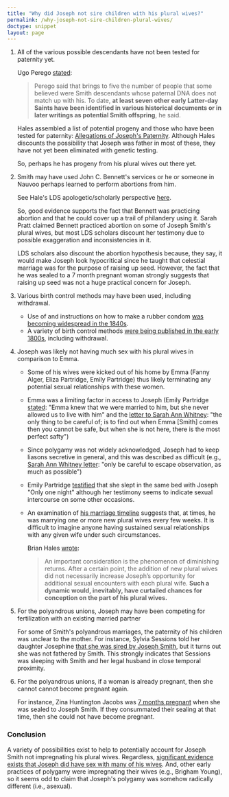 ```yaml
---
title: "Why did Joseph not sire children with his plural wives?"
permalink: /why-joseph-not-sire-children-plural-wives/
doctype: snippet
layout: page
---
```


1. All of the various possible descendants have not been tested for paternity yet.

    Ugo Perego [stated](https://www.deseretnews.com/article/695226318/DNA-tests-rule-out-2-as-Smith-descendants.html):

    > Perego said that brings to five the number of people that some believed were Smith descendants whose paternal DNA does not match up with his. To date, **at least seven other early Latter-day Saints have been identified in various historical documents or in later writings as potential Smith offspring**, he said.

    Hales assembled a list of potential progeny and those who have been tested for paternity: [Allegations of Joseph's Paternity](http://josephsmithspolygamy.org/wordpress/wp-content/uploads/2016/06/Possible-Children-chart.jpg).  Although Hales discounts the possibility that Joseph was father in most of these, they have not yet been eliminated with genetic testing.

    So, perhaps he has progeny from his plural wives out there yet.

1. Smith may have used John C. Bennett's services or he or someone in Nauvoo perhaps learned to perform abortions from him.

    See Hale's LDS apologetic/scholarly perspective [here](http://mormonpolygamydocuments.org/abortions/).

    So, good evidence supports the fact that Bennett was practicing abortion and that he could cover up a trail of philandery using it.  Sarah Pratt claimed Bennett practiced abortion on some of Joseph Smith's plural wives, but most LDS scholars discount her testimony due to possible exaggeration and inconsistencies in it.
    
    LDS scholars also discount the abortion hypothesis because, they say, it would make Joseph look hypocritical since he taught that celestial marriage was for the purpose of raising up seed.  However, the fact that he was sealed to a 7 month pregnant woman strongly suggests that raising up seed was not a huge practical concern for Joseph.

1. Various birth control methods may have been used, including withdrawal.

    * Use of and instructions on how to make a rubber condom [was becoming widespread in the 1840s](https://en.wikipedia.org/wiki/History_of_condoms#18th_century).
    * A variety of birth control methods [were being published in the early 1800s](http://artsci.case.edu/dittrick/online-exhibits/history-of-birth-control/contraception-in-america-1800-1900/early-literature/), including withdrawal.

1. Joseph was likely not having much sex with his plural wives in comparison to Emma.

    * Some of his wives were kicked out of his home by Emma (Fanny Alger, Eliza Partridge, Emily Partridge) thus likely terminating any potential sexual relationships with these women.
    * Emma was a limiting factor in access to Joseph (Emily Partridge [stated](http://josephsmithspolygamy.org/common-questions/plural-marriages-sexual/emily-dow-partridge-evidence-of-sexuality/): "Emma knew that we were married to him, but she never allowed us to live with him" and the [letter to Sarah Ann Whitney](http://josephsmithspolygamy.org/plural-wives-overview/sarah-ann-whitney/): "the only thing to be careful of; is to find out when Emma [Smith] comes then you cannot be safe, but when she is not here, there is the most perfect safty")
    * Since polygamy was not widely acknowledged, Joseph had to keep liasons secretive in general, and this was described as difficult (e.g., [Sarah Ann Whitney letter](http://josephsmithspolygamy.org/plural-wives-overview/sarah-ann-whitney/): "only be careful to escape observation, as much as possible")
    * Emily Partridge [testified](http://josephsmithspolygamy.org/common-questions/plural-marriages-sexual/emily-dow-partridge-evidence-of-sexuality/) that she slept in the same bed with Joseph "Only one night" although her testimony seems to indicate sexual intercourse on some other occasions.
    * An examination of [his marriage timeline](https://en.wikipedia.org/wiki/List_of_Joseph_Smith%27s_wives) suggests that, at times, he was marrying one or more new plural wives every few weeks.  It is difficult to imagine anyone having sustained sexual relationships with any given wife under such circumstances.

        Brian Hales [wrote](http://josephsmithspolygamy.org/common-questions/plural-marriages-sexual/):

        > An important consideration is the phenomenon of diminishing returns. After a certain point, the addition of new plural wives did not necessarily increase Joseph’s opportunity for additional sexual encounters with each plural wife. **Such a dynamic would, inevitably, have curtailed chances for conception on the part of his plural wives.**

1. For the polyandrous unions, Joseph may have been competing for fertilization with an existing married partner

    For some of Smith's polyandrous marriages, the paternity of his children was unclear to the mother.  For instance, Sylvia Sessions told her daughter Josephine [that she was sired by Joseph Smith](https://www.fairmormon.org/answers/Question:_Did_Joseph_Smith_produce_any_children_by_his_plural_wives:_The_case_for_children), but it turns out she was not fathered by Smith.  This strongly indicates that Sessions was sleeping with Smith and her legal husband in close temporal proximity.

1. For the polyandrous unions, if a woman is already pregnant, then she cannot cannot become pregnant again.

    For instance, Zina Huntington Jacobs was [7 months pregnant](http://josephsmithspolygamy.org/plural-wives-overview/zina-diantha-huntington/) when she was sealed to Joseph Smith.  If they consummated their sealing at that time, then she could not have become pregnant.

### Conclusion

A variety of possibilities exist to help to potentially account for Joseph Smith not impregnating his plural wives.  Regardless, [significant evidence exists that Joseph did have sex with many of his wives](https://github.com/faenrandir/a_careful_examination/blob/27159d5d2cf14aa7da733e78e201951f8ca6865d/documents/polygamy/evidence_of_sex.md).  And, other early practices of polygamy were impregnating their wives (e.g., Brigham Young), so it seems odd to claim that Joseph's polygamy was somehow radically different (i.e., asexual).
